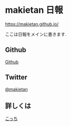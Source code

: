 # makietan 日報

https://makietan.github.io/

ここは日報をメインに書きます.

## Github

[Github](https://github.com/makietan)

## Twitter

[@makietan](https://twitter.com/makietan)

## 詳しくは

[こっち](https://tanjoin.github.io)
